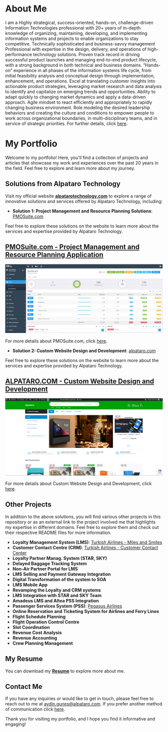 # About Me

I am a Highly strategical, success-oriented, hands-on, challenge-driven Information Technologies professional with 20+ years of in-depth knowledge of organizing, maintaining, developing, and implementing information systems and projects to enable organizations to stay competitive. Technically sophisticated and business-savvy management Professional with expertise in the design, delivery, and operations of high-performance technology solutions. Proven track record in driving successful product launches and managing end-to-end product lifecycle, with a strong background in both technical and business domains. “Hands-on” experience in all phases of the information systems life cycle, from initial feasibility analysis and conceptual design through implementation, enhancement, and operations. Excel at translating customer insights into actionable product strategies, leveraging market research and data analysis to identify and capitalize on emerging trends and opportunities. Ability to adapt quickly to changing market dynamics and apply a data-driven approach. Agile mindset to react efficiently and appropriately to rapidly changing business environment. Role modeling the desired leadership behaviors and creating the culture and conditions to empower people to work across organizational boundaries, in multi-disciplinary teams, and in service of strategic priorities. For further details, click [here](about.md).

# My Portfolio

Welcome to my portfolio! Here, you'll find a collection of projects and articles that showcase my work and experiences over the past 20 years in the field. Feel free to explore and learn more about my journey. 

## Solutions from Alpataro Technology

Visit my official website **[alpatarotechnology.com](https://www.alpatarotechnology.com)** to explore a range of innovative solutions and services offered by Alpataro Technology, including:

- **Solution 1: Project Management and Resource Planning Solutions**: [PMOSuite.com](projects/pmosuite/README.md)

Feel free to explore these solutions on the website to learn more about the services and expertise provided by Alpataro Technology.

## [PMOSuite.com - Project Management and Resource Planning Application](projects/pmosuite/README.md)

![PMOSuite.com Screenshot](projects/pmosuite/screenshots/pmosuite_0.png)

For more details about PMOSuite.com, click [here](projects/pmosuite/README.md).

- **Solution 2: Custom Website Design and Development**: [alpataro.com](projects/custom-website-design-and-development/README.md)

Feel free to explore these solutions on the website to learn more about the services and expertise provided by Alpataro Technology.

## [ALPATARO.COM -  Custom Website Design and Development](projects/custom-website-design-and-development/README.md)

![alpataro.com Screenshot](projects/custom-website-design-and-development/screenshots/marketplace_03.png)

For more details about  Custom Website Design and Development, click [here](projects/custom-website-design-and-development/README.md).

## Other Projects

In addition to the above solutions, you will find various other projects in this repository or as an external link to the project involved me that highlights my expertise in different domains. Feel free to explore them and check out their respective README files for more information.
<!--
- **IoT**: [IoT Project](projects/iot-project/README.md)
- **B2B Integration**: [B2B Integration Project](projects/b2b-integration/README.md)
-->
- **Loyalty Management System (LMS)**: [Turkish Airlines - Miles and Smiles](https://www.turkishairlines.com/en-int/miles-and-smiles/)
- **Customer Contact Centre (CRM)**: [Turkish Airlines - Customer Contact Center](https://www.turkishairlines.com/en-int/any-questions/customer-relations/feedback/)
- **Loyalty Partner Manag. System (STAR, SKY)**
- **Delayed Baggage Tracking System**
- **Non-Air Partner Portal for LMS**
- **LMS Selling and Payment Gateway Integration**
- **Digital Transformation of the system to SOA**
- **LMS Mobile App**
- **Revamping the Loyalty and CRM systems**
- **LMS Integration with STAR and SKY Team**
- **Amadeus LMS and Altea PSS Integration**
- **Passenger Services System (PSS)**: [Pegasus Airlines](https://www.flypgs.com/en)
- **Online Reservation and Ticketing System for Airlines and Ferry Lines**
- **Flight Schedule Planning**
- **Flight Operation Control Centre**
- **Slot Coordination**
- **Revenue Cost Analysis**
- **Revenue Accounting**
- **Crew Planning Management**

<!--
## Blog

I also share my thoughts and experiences through blog posts and articles. Check out the [blog](blog/) section to read about various topics related to project management, software development, and more.
-->
## My Resume

You can download my **[Resume](resume/AydinGunes_Resume.pdf)** to explore more about me.

## Contact Me

If you have any inquiries or would like to get in touch, please feel free to reach out to me at [aydin.gunes@alpataro.com](mailto:aydin.gunes@alpataro.com).
If you prefer another method of communication click [here](contact.md). 

Thank you for visiting my portfolio, and I hope you find it informative and engaging!
